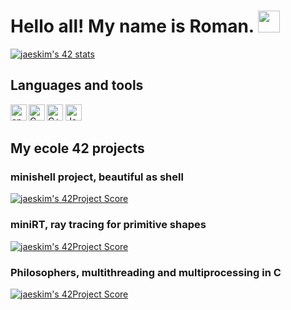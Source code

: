 # Hello all! My name is Roman. <img src=https://user-images.githubusercontent.com/1303154/88677602-1635ba80-d120-11ea-84d8-d263ba5fc3c0.gif width="35">
[![jaeskim's 42 stats](https://badge42.herokuapp.com/api/stats/mwinter?privacyEmail=true)](https://www.42.fr/)

## Languages and tools

<a href="https://developer.android.com/"><img src="https://simpleicons.org/icons/android.svg?fill=blue" width="26px" alt="android" align="left" ></a>
<a href="https://www.cprogramming.com/"><img src="https://simpleicons.org/icons/c.svg" width="26px" alt="C" align="left">
<img src="https://simpleicons.org/icons/cplusplus.svg?color=blue" width="26px" alt="C++"></a>
<a href="https://www.java.com/"><img src="https://simpleicons.org/icons/java.svg" width="26px" alt="Java"></a>

## My ecole 42 projects

### minishell project, beautiful as shell
[![jaeskim's 42Project Score](https://badge42.herokuapp.com/api/project/mwinter/minishell)](https://github.com/romanemelin/minishell)

### miniRT, ray tracing for primitive shapes
[![jaeskim's 42Project Score](https://badge42.herokuapp.com/api/project/mwinter/miniRT)](https://github.com/romanemelin/miniRT)

### Philosophers, multithreading and multiprocessing in C
[![jaeskim's 42Project Score](https://badge42.herokuapp.com/api/project/mwinter/Philosophers)](https://github.com/romanemelin/philosophers)
